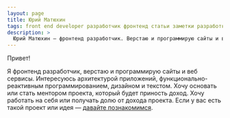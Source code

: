 ```yaml
---
layout: page
title: Юрий Матюхин
tags: front end developer разработчик фронтенд статьи заметки разработка интерфейсов html css javascript фреймворки программист
description: >
  Юрий Матюхин — фронтенд разработчик. Верстаю и программирую сайты и веб сервисы. Интересуюсь архитектурой приложений, функционально-реактивным программированием, дизайном и текстом.
---
```


Привет!

Я фронтенд разработчик, верстаю и программирую сайты и веб сервисы. Интересуюсь архитектурой приложений, функционально-реактивным программированием, дизайном и текстом. Хочу основать или стать ментором проекта, который будет приность доход. Хочу работать на себя или получать долю от дохода проекта. Если у вас есть такой проект или идея — [давайте познакомимся](/contacts/).
